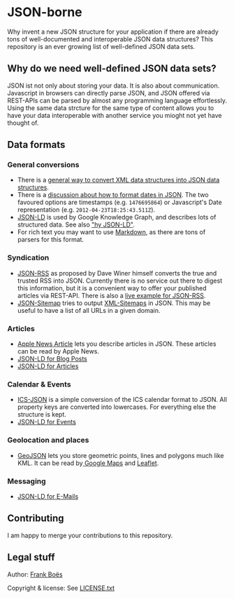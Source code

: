 JSON-borne
==========

Why invent a new JSON structure for your application if there are already tons of well-documented and interoperable JSON data structures? This repository is an ever growing list of well-defined JSON data sets.

Why do we need well-defined JSON data sets?
-------------------------------------------

JSON ist not only about storing your data. It is also about communication. Javascript in browsers can directly parse JSON, and JSON offered via REST-APIs can be parsed by almost any programming language effortlessly. Using the same data strcture for the same type of content allows you to have your data interoperable with another service you mioght not yet have thought of.

Data formats
------------

### General conversions

* There is a [general way to convert XML data structures into JSON data structures](http://blog.3960.org/post/8478676503/rss-mit-json).
* There is a [discussion about how to format dates in JSON](http://stackoverflow.com/questions/10286204/the-right-json-date-format). The two favoured options are timestamps (e.g. `1476695864`) or Javascript's Date representation (e.g. `2012-04-23T18:25:43.511Z`).
* [JSON-LD](http://json-ld.org/) is used by Google Knowledge Graph, and describes lots of structured data. See also ["hy JSON-LD"](http://jsonld.com/why-json-ld/).
* For rich text you may want to use [Markdown](https://daringfireball.net/projects/markdown/), as there are tons of parsers for this format.

###  Syndication

* [JSON-RSS](http://scripting.com/stories/2012/09/10/rssInJsonForReal.html) as proposed by Dave Winer himself converts the true and trusted RSS into JSON. Currently there is no service out there to digest this information, but it is a convenient way to offer your published articles via REST-API. There is also a [live example for JSON-RSS](http://blog.3960.org/post/8478676503/rss-mit-json).
* [JSON-Sitemap](sitemap.json) tries to output [XML-Sitemaps](http://www.sitemaps.org/de/protocol.html) in JSON. This may be useful to have a list of all URLs in a given domain.

### Articles

* [Apple News Article](https://developer.apple.com/library/content/documentation/General/Conceptual/Apple_News_Format_Ref/StructureOverview.html) lets you describe articles in JSON. These articles can be read by Apple News.
* [JSON-LD for Blog Posts](http://jsonld.com/blog-post/)
* [JSON-LD for Articles](http://jsonld.com/article/)

### Calendar & Events

* [ICS-JSON](calendar.json) is a simple conversion of the ICS calendar format to JSON. All property keys are converted into lowercases. For everything else the structure is kept.
* [JSON-LD for Events](http://jsonld.com/event/)

### Geolocation and places

* [GeoJSON](http://geojson.org/) lets you store geometric points, lines and polygons much like KML. It can be read by[ Google Maps](https://developers.google.com/maps/documentation/android-api/utility/geojson?hl=de) and [Leaflet](http://leafletjs.com/examples/geojson/).

### Messaging

* [JSON-LD for E-Mails](http://jsonld.com/email-message/)

Contributing
------------

I am happy to merge your contributions to this repository.

Legal stuff
-----------

Author: [Frank Boës](http://3960.org)

Copyright & license: See [LICENSE.txt](LICENSE.txt)
